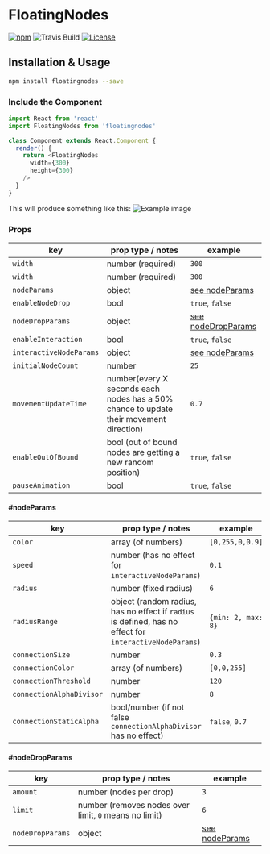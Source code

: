# FloatingNodes

[![npm](https://img.shields.io/npm/v/npm.svg)](https://www.npmjs.com/package/floatingnodes)
![Travis Build](https://travis-ci.org/SchwSimon/FloatingNodes.svg?branch=master)
[![License](https://img.shields.io/badge/license-ISC-blue.svg?style=flat)](https://opensource.org/licenses/ISC)

## Installation & Usage

```sh
npm install floatingnodes --save
```

### Include the Component

```js
import React from 'react'
import FloatingNodes from 'floatingnodes'

class Component extends React.Component {
  render() {
    return <FloatingNodes
      width={300}
      height={300}
    />
  }
}
```
This will produce something like this:
![Example image](https://github.com/SchwSimon/FloatingNodes/example/example-image.png)

### Props

key | prop type / notes | example
----|---------|------
`width` | number (required) | `300`
`width` | number (required) | `300`
`nodeParams` | object | [see nodeParams](#nodeparams)
`enableNodeDrop` | bool | `true`, `false`
`nodeDropParams` | object | [see nodeDropParams](#nodedropparams)
`enableInteraction` | bool | `true`, `false`
`interactiveNodeParams` | object | [see nodeParams](#nodeparams)
`initialNodeCount` | number | `25`
`movementUpdateTime` | number(every X seconds each nodes has a 50% chance to update their movement direction)  | `0.7`
`enableOutOfBound` | bool (out of bound nodes are getting a new random position) | `true`, `false`
`pauseAnimation` | bool | `true`, `false`

#### #nodeParams

key | prop type / notes | example
----|---------|------
`color` | array (of numbers) | `[0,255,0,0.9]`
`speed` | number (has no effect for `interactiveNodeParams`) | `0.1`
`radius` | number (fixed radius) | `6`
`radiusRange` | object (random radius, has no effect if `radius` is defined, has no effect for `interactiveNodeParams`) | `{min: 2, max: 8}`
`connectionSize` | number | `0.3`
`connectionColor` | array (of numbers) | `[0,0,255]`
`connectionThreshold` | number | `120`
`connectionAlphaDivisor` | number | `8`
`connectionStaticAlpha` | bool/number (if not false `connectionAlphaDivisor` has no effect) | `false`, `0.7`

#### #nodeDropParams

key | prop type / notes | example
----|---------|------
`amount` | number (nodes per drop) | `3`
`limit` | number (removes nodes over limit, `0` means no limit) | `6`
`nodeDropParams` | object | [see nodeParams](#nodeparams)

